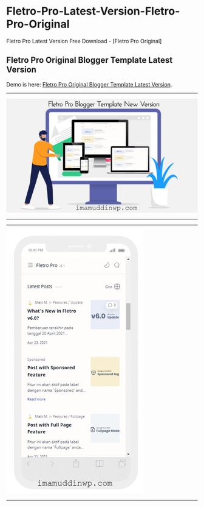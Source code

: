 # Fletro-Pro-Latest-Version-Fletro-Pro-Original
Fletro Pro Latest Version Free Download - [Fletro Pro Original]

<h2>Fletro Pro Original Blogger Template Latest Version</h2>

<p>Demo is here: <a href='https://imamuddinwp.com/2024/05/fletro-pro-latest-version-free-download-fletro-pro-original.html'>Fletro Pro Original Blogger Template Latest Version</a>.</p>
<hr>
<a href="https://imamuddinwp.com/2024/05/fletro-pro-latest-version-free-download-fletro-pro-original.html" target="_blank"> <img src="https://github.com/imamuddinwp/Fletro-Pro-Latest-Version-Fletro-Pro-Original/blob/main/Fletro-Pro-New-Version-Free-Download.png" alt="Fletro-Pro-New-Version-Free-Download" /></a>
<hr>
<hr>
<a href="https://imamuddinwp.com/2024/05/fletro-pro-latest-version-free-download-fletro-pro-original.html" target="_blank"> <img src="https://github.com/imamuddinwp/Fletro-Pro-Latest-Version-Fletro-Pro-Original/blob/main/Fletro-Pro-Original-Premium-Blogger-Template.png" alt="Fletro-Pro-Original-Version-Free-Download" /></a>
<hr>
